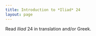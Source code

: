 ```yaml
---
title: Introduction to *Iliad* 24
layout: page
---
```



Read *Iliad* 24 in translation and/or Greek.
